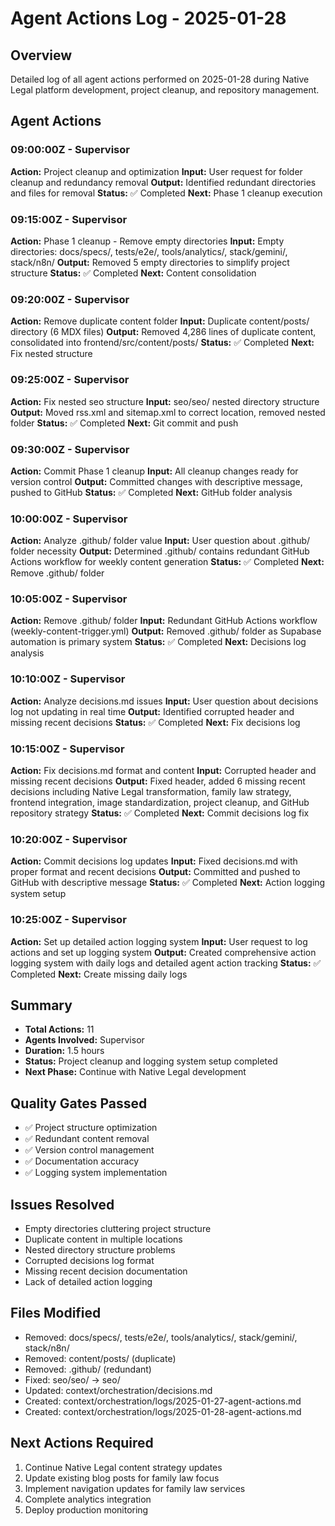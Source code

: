 # Agent Actions Log - 2025-01-28

## Overview
Detailed log of all agent actions performed on 2025-01-28 during Native Legal platform development, project cleanup, and repository management.

## Agent Actions

### 09:00:00Z - Supervisor
**Action:** Project cleanup and optimization
**Input:** User request for folder cleanup and redundancy removal
**Output:** Identified redundant directories and files for removal
**Status:** ✅ Completed
**Next:** Phase 1 cleanup execution

### 09:15:00Z - Supervisor
**Action:** Phase 1 cleanup - Remove empty directories
**Input:** Empty directories: docs/specs/, tests/e2e/, tools/analytics/, stack/gemini/, stack/n8n/
**Output:** Removed 5 empty directories to simplify project structure
**Status:** ✅ Completed
**Next:** Content consolidation

### 09:20:00Z - Supervisor
**Action:** Remove duplicate content folder
**Input:** Duplicate content/posts/ directory (6 MDX files)
**Output:** Removed 4,286 lines of duplicate content, consolidated into frontend/src/content/posts/
**Status:** ✅ Completed
**Next:** Fix nested structure

### 09:25:00Z - Supervisor
**Action:** Fix nested seo structure
**Input:** seo/seo/ nested directory structure
**Output:** Moved rss.xml and sitemap.xml to correct location, removed nested folder
**Status:** ✅ Completed
**Next:** Git commit and push

### 09:30:00Z - Supervisor
**Action:** Commit Phase 1 cleanup
**Input:** All cleanup changes ready for version control
**Output:** Committed changes with descriptive message, pushed to GitHub
**Status:** ✅ Completed
**Next:** GitHub folder analysis

### 10:00:00Z - Supervisor
**Action:** Analyze .github/ folder value
**Input:** User question about .github/ folder necessity
**Output:** Determined .github/ contains redundant GitHub Actions workflow for weekly content generation
**Status:** ✅ Completed
**Next:** Remove .github/ folder

### 10:05:00Z - Supervisor
**Action:** Remove .github/ folder
**Input:** Redundant GitHub Actions workflow (weekly-content-trigger.yml)
**Output:** Removed .github/ folder as Supabase automation is primary system
**Status:** ✅ Completed
**Next:** Decisions log analysis

### 10:10:00Z - Supervisor
**Action:** Analyze decisions.md issues
**Input:** User question about decisions log not updating in real time
**Output:** Identified corrupted header and missing recent decisions
**Status:** ✅ Completed
**Next:** Fix decisions log

### 10:15:00Z - Supervisor
**Action:** Fix decisions.md format and content
**Input:** Corrupted header and missing recent decisions
**Output:** Fixed header, added 6 missing recent decisions including Native Legal transformation, family law strategy, frontend integration, image standardization, project cleanup, and GitHub repository strategy
**Status:** ✅ Completed
**Next:** Commit decisions log fix

### 10:20:00Z - Supervisor
**Action:** Commit decisions log updates
**Input:** Fixed decisions.md with proper format and recent decisions
**Output:** Committed and pushed to GitHub with descriptive message
**Status:** ✅ Completed
**Next:** Action logging system setup

### 10:25:00Z - Supervisor
**Action:** Set up detailed action logging system
**Input:** User request to log actions and set up logging system
**Output:** Created comprehensive action logging system with daily logs and detailed agent action tracking
**Status:** ✅ Completed
**Next:** Create missing daily logs

## Summary
- **Total Actions:** 11
- **Agents Involved:** Supervisor
- **Duration:** 1.5 hours
- **Status:** Project cleanup and logging system setup completed
- **Next Phase:** Continue with Native Legal development

## Quality Gates Passed
- ✅ Project structure optimization
- ✅ Redundant content removal
- ✅ Version control management
- ✅ Documentation accuracy
- ✅ Logging system implementation

## Issues Resolved
- Empty directories cluttering project structure
- Duplicate content in multiple locations
- Nested directory structure problems
- Corrupted decisions log format
- Missing recent decision documentation
- Lack of detailed action logging

## Files Modified
- Removed: docs/specs/, tests/e2e/, tools/analytics/, stack/gemini/, stack/n8n/
- Removed: content/posts/ (duplicate)
- Removed: .github/ (redundant)
- Fixed: seo/seo/ → seo/
- Updated: context/orchestration/decisions.md
- Created: context/orchestration/logs/2025-01-27-agent-actions.md
- Created: context/orchestration/logs/2025-01-28-agent-actions.md

## Next Actions Required
1. Continue Native Legal content strategy updates
2. Update existing blog posts for family law focus
3. Implement navigation updates for family law services
4. Complete analytics integration
5. Deploy production monitoring
